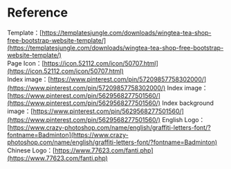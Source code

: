 # Reference
Template：[https://templatesjungle.com/downloads/wingtea-tea-shop-free-bootstrap-website-template/](https://templatesjungle.com/downloads/wingtea-tea-shop-free-bootstrap-website-template/)<br>
Page Icon：[https://icon.52112.com/icon/50707.html](https://icon.52112.com/icon/50707.html)  
Index image：[https://www.pinterest.com/pin/57209857758302000/](https://www.pinterest.com/pin/57209857758302000/)
Index image：[https://www.pinterest.com/pin/5629568277501560/](https://www.pinterest.com/pin/5629568277501560/)
Index background image：[https://www.pinterest.com/pin/5629568277501560/](https://www.pinterest.com/pin/5629568277501560/)
English Logo：[https://www.crazy-photoshop.com/name/english/graffiti-letters-font/?fontname=Badminton](https://www.crazy-photoshop.com/name/english/graffiti-letters-font/?fontname=Badminton)
Chinese Logo：[https://www.77623.com/fanti.php](https://www.77623.com/fanti.php)
